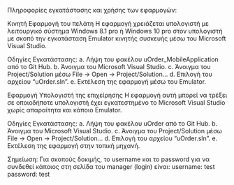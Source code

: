 Πληροφορίες εγκατάστασης και χρήσης των εφαρμογών:

Κινητή Εφαρμογή του πελάτη
Η εφαρμογή χρειάζεται υπολογιστή με  λειτουργικό σύστημα Windows 8.1 pro ή Windows 10 pro στον υπολογιστή με σκοπό την εγκατάσταση Emulator κινητής συσκευής μέσω του Microsoft Visual Studio. 

Οδηγίες Εγκατάστασης: 
a.	Λήψη του φακέλου uOrder_MobileApplication από το Git Hub.
b.	Άνοιγμα του Microsoft Visual Studio.
c.	Άνοιγμα του Project/Solution μέσω File -> Open -> Project/Solution…
d.	Επιλογή του αρχείου “uOrder.sln”.
e.	Εκτέλεση της εφαρμογή μέσω του Emulator. 


Εφαρμογή Υπολογιστή της επιχείρησης 
Η εφαρμογή αυτή μπορεί να τρέξει σε οποιοδήποτε υπολογιστή έχει εγκατεστημένο το Microsoft Visual Studio χωρίς απαραίτητα και κάποιο Emulator.  

Οδηγίες Εγκατάστασης: 
a.	Λήψη του φακέλου uOrder από το Git Hub.
b.	Άνοιγμα του Microsoft Visual Studio.
c.	Άνοιγμα του Project/Solution μέσω File -> Open -> Project/Solution…
d.	Επιλογή του αρχείου “uOrder.sln”.
e.	Εκτέλεση της εφαρμογή στην τοπική μηχανή. 

Σημείωση: Για σκοπούς δοκιμής, το username και το password για να συνδεθεί κάποιος στη σελίδα του manager (login) είναι: 
username: test
password: test 

